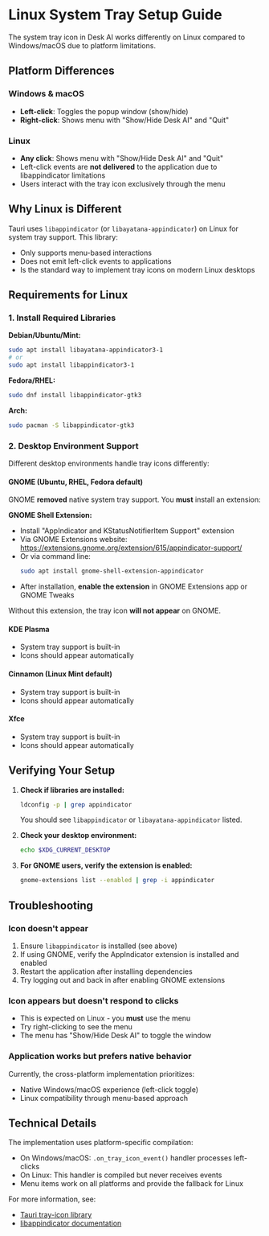 # Linux System Tray Setup Guide

The system tray icon in Desk AI works differently on Linux compared to Windows/macOS due to platform limitations.

## Platform Differences

### Windows & macOS
- **Left-click**: Toggles the popup window (show/hide)
- **Right-click**: Shows menu with "Show/Hide Desk AI" and "Quit"

### Linux
- **Any click**: Shows menu with "Show/Hide Desk AI" and "Quit"
- Left-click events are **not delivered** to the application due to libappindicator limitations
- Users interact with the tray icon exclusively through the menu

## Why Linux is Different

Tauri uses `libappindicator` (or `libayatana-appindicator`) on Linux for system tray support. This library:
- Only supports menu-based interactions
- Does not emit left-click events to applications
- Is the standard way to implement tray icons on modern Linux desktops

## Requirements for Linux

### 1. Install Required Libraries

**Debian/Ubuntu/Mint:**
```bash
sudo apt install libayatana-appindicator3-1
# or
sudo apt install libappindicator3-1
```

**Fedora/RHEL:**
```bash
sudo dnf install libappindicator-gtk3
```

**Arch:**
```bash
sudo pacman -S libappindicator-gtk3
```

### 2. Desktop Environment Support

Different desktop environments handle tray icons differently:

#### GNOME (Ubuntu, RHEL, Fedora default)
GNOME **removed** native system tray support. You **must** install an extension:

**GNOME Shell Extension:**
- Install "AppIndicator and KStatusNotifierItem Support" extension
- Via GNOME Extensions website: https://extensions.gnome.org/extension/615/appindicator-support/
- Or via command line:
  ```bash
  sudo apt install gnome-shell-extension-appindicator
  ```
- After installation, **enable the extension** in GNOME Extensions app or GNOME Tweaks

Without this extension, the tray icon **will not appear** on GNOME.

#### KDE Plasma
- System tray support is built-in
- Icons should appear automatically

#### Cinnamon (Linux Mint default)
- System tray support is built-in
- Icons should appear automatically

#### Xfce
- System tray support is built-in
- Icons should appear automatically

## Verifying Your Setup

1. **Check if libraries are installed:**
   ```bash
   ldconfig -p | grep appindicator
   ```
   You should see `libappindicator` or `libayatana-appindicator` listed.

2. **Check your desktop environment:**
   ```bash
   echo $XDG_CURRENT_DESKTOP
   ```

3. **For GNOME users, verify the extension is enabled:**
   ```bash
   gnome-extensions list --enabled | grep -i appindicator
   ```

## Troubleshooting

### Icon doesn't appear
1. Ensure `libappindicator` is installed (see above)
2. If using GNOME, verify the AppIndicator extension is installed and enabled
3. Restart the application after installing dependencies
4. Try logging out and back in after enabling GNOME extensions

### Icon appears but doesn't respond to clicks
- This is expected on Linux - you **must** use the menu
- Try right-clicking to see the menu
- The menu has "Show/Hide Desk AI" to toggle the window

### Application works but prefers native behavior
Currently, the cross-platform implementation prioritizes:
- Native Windows/macOS experience (left-click toggle)
- Linux compatibility through menu-based approach

## Technical Details

The implementation uses platform-specific compilation:
- On Windows/macOS: `.on_tray_icon_event()` handler processes left-clicks
- On Linux: This handler is compiled but never receives events
- Menu items work on all platforms and provide the fallback for Linux

For more information, see:
- [Tauri tray-icon library](https://github.com/tauri-apps/tray-icon)
- [libappindicator documentation](https://github.com/ubuntu/gnome-shell-extension-appindicator)
